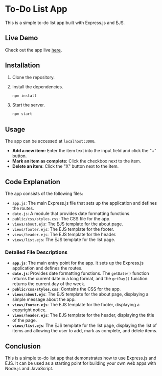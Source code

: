 # To-Do List App

This is a simple to-do list app built with Express.js and EJS.

## Live Demo

Check out the app live [here](https://different-valiant-kingfisher.glitch.me/).

## Installation

1. Clone the repository.
2. Install the dependencies.

   ```sh
   npm install
   ```

3. Start the server.

   ```sh
   npm start
   ```

## Usage

The app can be accessed at `localhost:3000`.

- **Add a new item:** Enter the item text into the input field and click the "+" button.
- **Mark an item as complete:** Click the checkbox next to the item.
- **Delete an item:** Click the "X" button next to the item.

## Code Explanation

The app consists of the following files:

- `app.js`: The main Express.js file that sets up the application and defines the routes.
- `date.js`: A module that provides date formatting functions.
- `public/css/styles.css`: The CSS file for the app.
- `views/about.ejs`: The EJS template for the about page.
- `views/footer.ejs`: The EJS template for the footer.
- `views/header.ejs`: The EJS template for the header.
- `views/list.ejs`: The EJS template for the list page.

### Detailed File Descriptions

- **`app.js`**: The main entry point for the app. It sets up the Express.js application and defines the routes.
- **`date.js`**: Provides date formatting functions. The `getDate()` function returns the current date in a long format, and the `getDay()` function returns the current day of the week.
- **`public/css/styles.css`**: Contains the CSS for the app.
- **`views/about.ejs`**: The EJS template for the about page, displaying a simple message about the app.
- **`views/footer.ejs`**: The EJS template for the footer, displaying a copyright notice.
- **`views/header.ejs`**: The EJS template for the header, displaying the title of the page.
- **`views/list.ejs`**: The EJS template for the list page, displaying the list of items and allowing the user to add, mark as complete, and delete items.

## Conclusion

This is a simple to-do list app that demonstrates how to use Express.js and EJS. It can be used as a starting point for building your own web apps with Node.js and JavaScript.

